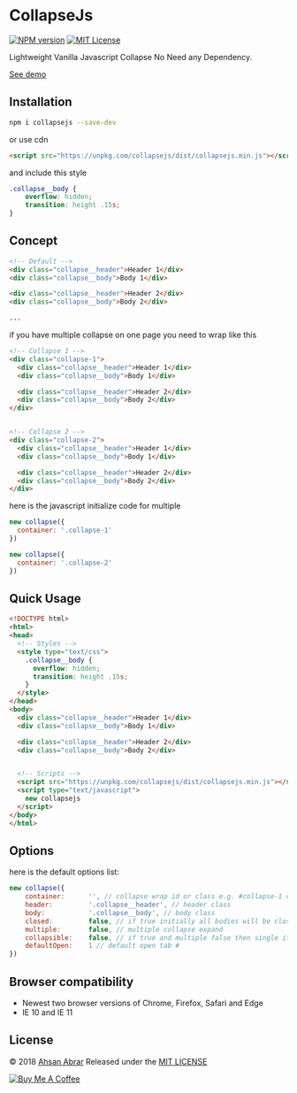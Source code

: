 # CollapseJs

[![NPM version][npm-image]][npm-url]
[![MIT License][license-image]][license-url]

Lightweight Vanilla Javascript Collapse No Need any Dependency.

[See demo](https://ahsanabrar.github.io/collapse/)

## Installation

```bash
npm i collapsejs --save-dev
```

or use cdn

```html
<script src="https://unpkg.com/collapsejs/dist/collapsejs.min.js"></script>
```

and include this style

```css
.collapse__body {
    overflow: hidden;
    transition: height .15s;
}
```

## Concept

```html
<!-- Default -->
<div class="collapse__header">Header 1</div>
<div class="collapse__body">Body 1</div>

<div class="collapse__header">Header 2</div>
<div class="collapse__body">Body 2</div>

...
```

if you have multiple collapse on one page you need to wrap like this

```html
<!-- Collapse 1 -->
<div class="collapse-1">
  <div class="collapse__header">Header 1</div>
  <div class="collapse__body">Body 1</div>

  <div class="collapse__header">Header 2</div>
  <div class="collapse__body">Body 2</div>
</div>


<!-- Collapse 2 -->
<div class="collapse-2">
  <div class="collapse__header">Header 1</div>
  <div class="collapse__body">Body 1</div>

  <div class="collapse__header">Header 2</div>
  <div class="collapse__body">Body 2</div>
</div>
```

here is the javascript initialize code for multiple

```javascript
new collapse({
  container: '.collapse-1'
})

new collapse({
  container: '.collapse-2'
})
```


## Quick Usage

```html
<!DOCTYPE html>
<html>
<head>
  <!-- Styles -->
  <style type="text/css">
    .collapse__body {
      overflow: hidden;
      transition: height .15s;
    }
  </style>
</head>
<body>
  <div class="collapse__header">Header 1</div>
  <div class="collapse__body">Body 1</div>

  <div class="collapse__header">Header 2</div>
  <div class="collapse__body">Body 2</div>


  <!-- Scripts -->
  <script src="https://unpkg.com/collapsejs/dist/collapsejs.min.js"></script>
  <script type="text/javascript">
    new collapsejs
  </script>
</body>
</html>
```

## Options

here is the default options list:

```javascript
new collapse({
    container:      '', // collapse wrap id or class e.g. #collapse-1 or .collapse-1
    header:         '.collapse__header', // header class
    body:           '.collapse__body', // body class
    closed:         false, // if true initially all bodies will be closed
    multiple:       false, // multiple collapse expand
    collapsible:    false, // if true and multiple false then single item also collapsible.
    defaultOpen:    1 // default open tab #
})
```

## Browser compatibility

* Newest two browser versions of Chrome, Firefox, Safari and Edge
* IE 10 and IE 11

## License

© 2018 [Ahsan Abrar](https://github.com/AhsanAbrar)
Released under the [MIT LICENSE](http://opensource.org/licenses/MIT)

<a href="https://www.buymeacoffee.com/ahsan" target="_blank"><img src="https://www.buymeacoffee.com/assets/img/custom_images/orange_img.png" alt="Buy Me A Coffee" style="height: auto !important;width: auto !important;" ></a>

[npm-image]: https://img.shields.io/npm/v/collapsejs.svg
[npm-url]: https://npmjs.com/package/collapsejs

[license-image]: https://img.shields.io/npm/l/collapsejs.svg
[license-url]: LICENSE
